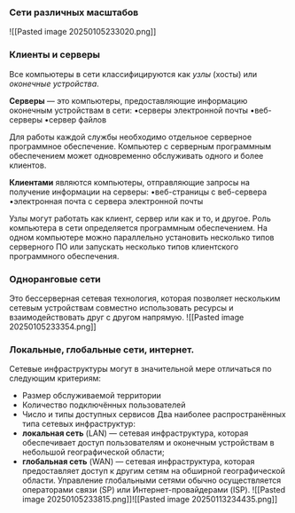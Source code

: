 ### Сети различных масштабов
![[Pasted image 20250105233020.png]]

### Клиенты и серверы
Все компьютеры в сети классифицируются как *узлы* (хосты) или *оконечные устройства*.

**Серверы** — это компьютеры, предоставляющие информацию оконечным устройствам в сети: 
•серверы электронной почты 
•веб-серверы 
•сервер файлов 

Для работы каждой службы необходимо отдельное серверное программное обеспечение. Компьютер с серверным программным обеспечением может одновременно обслуживать одного и более клиентов.

**Клиентами** являются компьютеры, отправляющие запросы на получение информации на серверы: 
•веб-страницы с веб-сервера 
•электронная почта с сервера электронной почты 

Узлы могут работать как клиент, сервер или как и то, и другое. Роль компьютера в сети определяется программным обеспечением. На одном компьютере можно параллельно установить несколько типов серверного ПО или запускать несколько типов клиентского программного обеспечения.


### Одноранговые сети
Это бессерверная сетевая технология, которая позволяет нескольким сетевым устройствам совместно использовать ресурсы и взаимодействовать друг с другом напрямую.
![[Pasted image 20250105233354.png]]

### Локальные, глобальные сети, интернет.

Сетевые инфраструктуры могут в значительной мере
отличаться по следующим критериям:
-  Размер обслуживаемой территории
-  Количество подключённых пользователей
-  Число и типы доступных сервисов
Два наиболее распространённых типа сетевых инфраструктур:
-  **локальная сеть** (LAN) — сетевая инфраструктура, которая обеспечивает доступ пользователям и оконечным устройствам в небольшой географической области;
-  **глобальная сеть** (WAN) — сетевая инфраструктура, которая предоставляет доступ к другим сетям на обширной географической области. Управление глобальными сетями обычно осуществляется операторами связи (SP) или Интернет-провайдерами (ISP).
![[Pasted image 20250105233815.png]]![[Pasted image 20250113234435.png]]